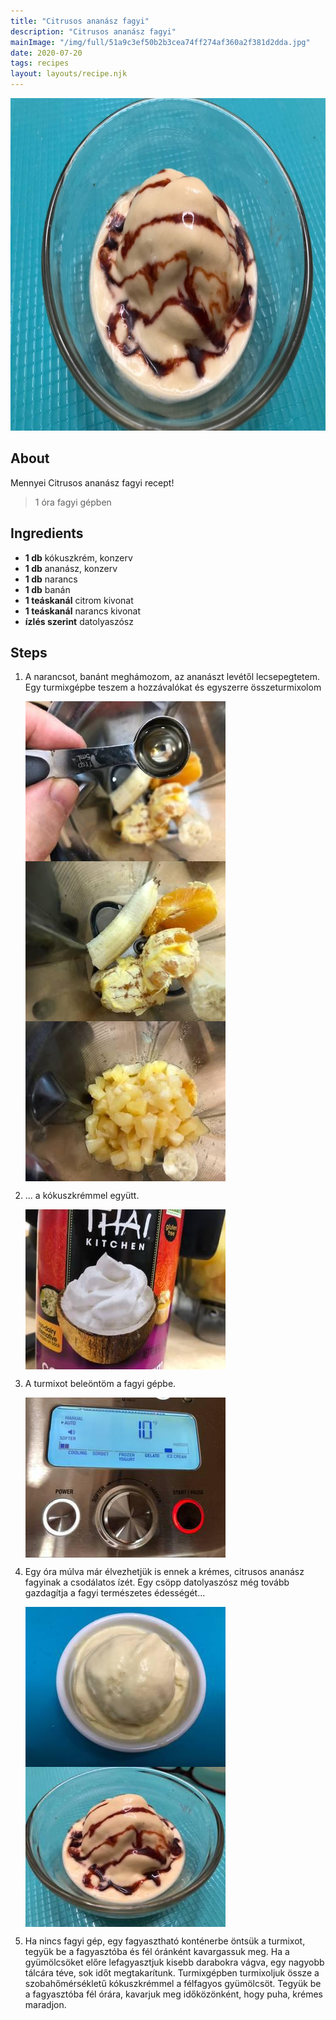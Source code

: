 ```yaml
---
title: "Citrusos ananász fagyi"
description: "Citrusos ananász fagyi"
mainImage: "/img/full/51a9c3ef50b2b3cea74ff274af360a2f381d2dda.jpg"
date: 2020-07-20
tags: recipes
layout: layouts/recipe.njk
---
```

                            
<p align="center"><a href="https://cookpad.com/hu/receptek/13216733-citrusos-ananasz-fagyi" rel="Recipe source page"><img width="751" height="532" src="/img/full/51a9c3ef50b2b3cea74ff274af360a2f381d2dda.jpg"/></a></p>

## About
Mennyei Citrusos ananász fagyi recept! 

> 1 óra fagyi gépben 

## Ingredients
* **1 db** kókuszkrém, konzerv
* **1 db** ananász, konzerv
* **1 db** narancs
* **1 db** banán
* **1 teáskanál** citrom kivonat
* **1 teáskanál** narancs kivonat
* **ízlés szerint** datolyaszósz

## Steps

1. A narancsot, banánt meghámozom, az ananászt levétől lecsepegtetem. Egy turmixgépbe teszem a hozzávalókat és egyszerre összeturmixolom
 
    <p><img width="320" height="256" align="left" src="/img/full/d251eea909798eaa224c81faa9c02ed53bd49303.jpg"/></p><p><img width="320" height="256" align="left" src="/img/full/45a9d32a394c4b4549c26415e0d1092abe08ce36.jpg"/></p><p><img width="320" height="256" align="left" src="/img/full/4a5f4043303a32931a1d5f7ea89368096d696cd1.jpg"/></p><div style="clear: both"/>

2. ... a kókuszkrémmel együtt.
 
    <p><img width="320" height="256" align="left" src="/img/full/15499444bfccc88ee7ab799812dd3d5fb91a34f4.jpg"/></p><div style="clear: both"/>

3. A turmixot beleöntöm a fagyi gépbe.
 
    <p><img width="320" height="256" align="left" src="/img/full/d5bf80033e0cb33a4cd416eec7e737f551e6b9a5.jpg"/></p><div style="clear: both"/>

4. Egy óra múlva már élvezhetjük is ennek a krémes, citrusos ananász fagyinak a csodálatos ízét. Egy csöpp datolyaszósz még tovább gazdagítja a fagyi természetes édességét...
 
    <p><img width="320" height="256" align="left" src="/img/full/3ccb5ec37bc2e3aae0044e7d9144dd0ddaa015a5.jpg"/></p><p><img width="320" height="256" align="left" src="/img/full/bbd86ad96944517be23cc71e3f02112b86f36334.jpg"/></p><div style="clear: both"/>

5. Ha nincs fagyi gép, egy fagyasztható konténerbe öntsük a turmixot, tegyük be a fagyasztóba és fél óránként kavargassuk meg. Ha a gyümölcsöket előre lefagyasztjuk kisebb darabokra vágva, egy nagyobb tálcára téve, sok időt megtakarítunk. Turmixgépben turmixoljuk össze a szobahőmérsékletű kókuszkrémmel a félfagyos gyümölcsöt. Tegyük be a fagyasztóba fél órára, kavarjuk meg időközönként, hogy puha, krémes maradjon.
 
    <div style="clear: both"/>

